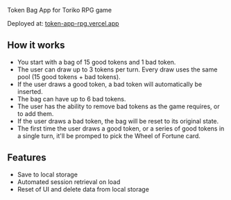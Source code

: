 Token Bag App for Toriko RPG game

Deployed at: [token-app-rpg.vercel.app](https://token-app-rpg.vercel.app/)

## How it works

- You start with a bag of 15 good tokens and 1 bad token.
- The user can draw up to 3 tokens per turn. Every draw uses the same pool (15 good tokens + bad tokens).
- If the user draws a good token, a bad token will automatically be inserted.
- The bag can have up to 6 bad tokens.
- The user has the ability to remove bad tokens as the game requires, or to add them.
- If the user draws a bad token, the bag will be reset to its original state.
- The first time the user draws a good token, or a series of good tokens in a single turn, it'll be promped to pick the Wheel of Fortune card.

## Features
- Save to local storage
- Automated session retrieval on load
- Reset of UI and delete data from local storage
